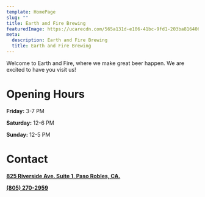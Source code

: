 ```yaml
---
template: HomePage
slug: ""
title: Earth and Fire Brewing
featuredImage: https://ucarecdn.com/565a131d-e106-41bc-9fd1-203ba816406f/
meta:
  description: Earth and Fire Brewing
  title: Earth and Fire Brewing
---
```

Welcome to Earth and Fire, where we make great beer happen. We are excited to have you visit us!

# Opening Hours

**Friday:** 3-7 PM

**Saturday:** 12-6 PM

**Sunday:** 12-5 PM

# Contact
**[825 Riverside Ave. Suite 1, Paso Robles, CA.](https://www.google.com/maps/search/825%20Riverside%20Ave,%20Ste%201%0APaso%20Robles,%20CA,%20CA%2093446)**

**[(805) 270-2959](tel:8052702959)**